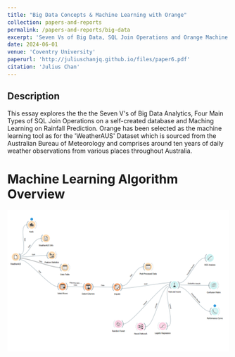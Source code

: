 ```yaml
---
title: "Big Data Concepts & Machine Learning with Orange"
collection: papers-and-reports
permalink: /papers-and-reports/big-data
excerpt: 'Seven Vs of Big Data, SQL Join Operations and Orange Machine Learning Tool'
date: 2024-06-01
venue: 'Coventry University'
paperurl: 'http://juliuschanjq.github.io/files/paper6.pdf'
citation: 'Julius Chan'
---
```


## Description
This essay explores the the the Seven V's of Big Data Analytics, Four Main Types of SQL Join Operations on a self-created database and Maching Learning on Rainfall Prediction.
Orange has been selected as the machine learning tool as for the 'WeatherAUS' Dataset which is sourced from the Australian Bureau of Meteorology and 
comprises around ten years of daily weather observations from various places throughout Australia.

Machine Learning Algorithm Overview
======
![](/images/Machine-Learning-Algorithm.png)
